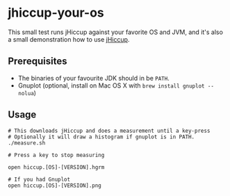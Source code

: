 jhiccup-your-os
===============

This small test runs jHiccup against your favorite OS and JVM, and it's also a small demonstration how to use [jHiccup](http://www.azulsystems.com/jHiccup).

## Prerequisites
- The binaries of your favourite JDK should in be `PATH`.
- Gnuplot (optional, install on Mac OS X with `brew install gnuplot --nolua`)

## Usage
```
# This downloads jHiccup and does a measurement until a key-press
# Optionally it will draw a histogram if gnuplot is in PATH.
./measure.sh

# Press a key to stop measuring

open hiccup.[OS]-[VERSION].hgrm

# If you had Gnuplot
open hiccup.[OS]-[VERSION].png
```
